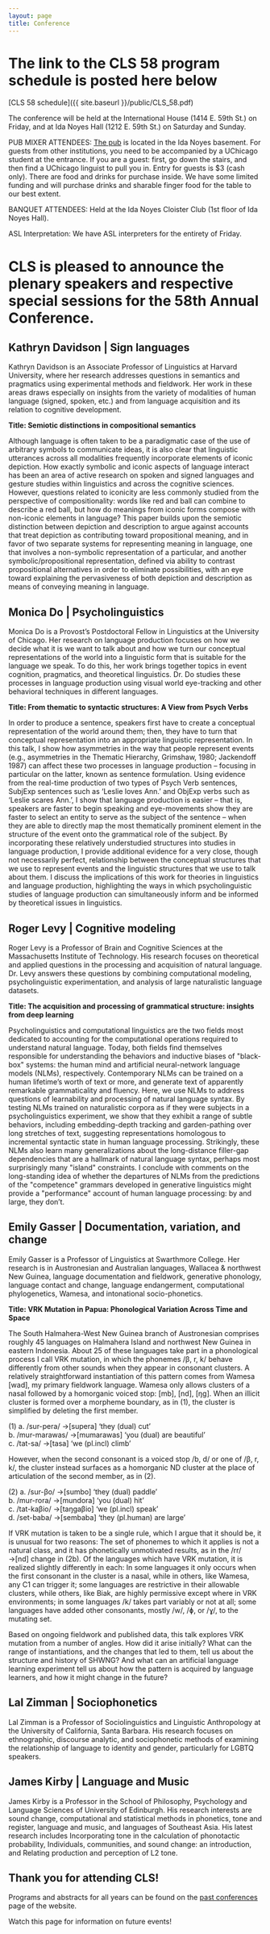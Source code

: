 ```yaml
---
layout: page
title: Conference
---
```


<h1>The link to the CLS 58 program schedule is posted here below</h1>
[CLS 58 schedule]({{ site.baseurl }}/public/CLS_58.pdf)

The conference will be held at the International House (1414 E. 59th St.) on Friday, and at Ida Noyes Hall (1212 E. 59th St.) on Saturday and Sunday.

PUB MIXER ATTENDEES: [The pub](http://uofcpub.com) is located in the Ida Noyes basement. For guests from other institutions, you need to be accompanied by a UChicago student at the entrance. If you are a guest: first, go down the stairs, and then find a UChicago linguist to pull you in. Entry for guests is $3 (cash only). There are food and drinks for purchase inside. We have some limited funding and will purchase drinks and sharable finger food for the table to our best extent.

BANQUET ATTENDEES: Held at the Ida Noyes Cloister Club (1st floor of Ida Noyes Hall).

ASL Interpretation: We have ASL interpreters for the entirety of Friday.
<!-- If applicable, please take a look at the schedule and let us know as soon as possible if there are specific talks for which you require interpretation. -->

<h1>CLS is pleased to announce the plenary speakers and respective special sessions for the 58th Annual Conference.</h1>


## **Kathryn Davidson | Sign languages**
Kathryn Davidson is an Associate Professor of Linguistics at Harvard University, where her research addresses questions in semantics and pragmatics using experimental methods and fieldwork. Her work in these areas draws especially on insights from the variety of modalities of human language (signed, spoken, etc.) and from language acquisition and its relation to cognitive development.

**Title: Semiotic distinctions in compositional semantics**

Although language is often taken to be a paradigmatic case of the use of arbitrary symbols to communicate ideas, it is also clear that linguistic utterances across all modalities frequently incorporate elements of iconic depiction. How exactly symbolic and iconic aspects of language interact has been an area of active research on spoken and signed languages and gesture studies within linguistics and across the cognitive sciences. However, questions related to iconicity are less commonly studied from the perspective of compositionality: words like red and ball can combine to describe a red ball, but how do meanings from iconic forms compose with non-iconic elements in language? This paper builds upon the semiotic distinction between depiction and description to argue against accounts that treat depiction as contributing toward propositional meaning, and in favor of two separate systems for representing meaning in language, one that involves a non-symbolic representation of a particular, and another symbolic/propositional representation, defined via ability to contrast propositional alternatives in order to eliminate possibilities, with an eye toward explaining the pervasiveness of both depiction and description as means of conveying meaning in language.

## **Monica Do | Psycholinguistics**
Monica Do is a Provost’s Postdoctoral Fellow in Linguistics at the University of Chicago. Her research on language production focuses on how we decide what it is we want to talk about and how we turn our conceptual representations of the world into a linguistic form that is suitable for the language we speak. To do this, her work brings together topics in event cognition, pragmatics, and theoretical linguistics. Dr. Do studies these processes in language production using visual world eye-tracking and other behavioral techniques in different languages.

**Title: From thematic to syntactic structures: A View from Psych Verbs**
 
In order to produce a sentence, speakers first have to create a conceptual representation of the world around them; then, they have to turn that conceptual representation into an appropriate linguistic representation. In this talk, I show how asymmetries in the way that people represent events (e.g., asymmetries in the Thematic Hierarchy, Grimshaw, 1980; Jackendoff 1987) can affect these two processes in language production – focusing in particular on the latter, known as sentence formulation. Using evidence from the real-time production of two types of Psych Verb sentences, SubjExp sentences such as ‘Leslie loves Ann.’ and ObjExp verbs such as ‘Leslie scares Ann.’, I show that language production is easier – that is, speakers are faster to begin speaking and eye-movements show they are faster to select an entity to serve as the subject of the sentence – when they are able to directly map the most thematically prominent element in the structure of the event onto the grammatical role of the subject. By incorporating these relatively understudied structures into studies in language production, I provide additional evidence for a very close, though not necessarily perfect, relationship between the conceptual structures that we use to represent events and the linguistic structures that we use to talk about them. I discuss the implications of this work for theories in linguistics and language production, highlighting the ways in which psycholinguistic studies of language production can simultaneously inform and be informed by theoretical issues in linguistics.


## **Roger Levy | Cognitive modeling**
Roger Levy is a Professor of Brain and Cognitive Sciences at the Massachusetts Institute of Technology. His research focuses on theoretical and applied questions in the processing and acquisition of natural language. Dr. Levy answers these questions by combining computational modeling, psycholinguistic experimentation, and analysis of large naturalistic language datasets.

**Title: The acquisition and processing of grammatical structure: insights from deep learning**

Psycholinguistics and computational linguistics are the two fields most dedicated to accounting for the computational operations required to understand natural language. Today, both fields find themselves responsible for understanding the behaviors and inductive biases of "black-box" systems: the human mind and artificial neural-network language models (NLMs), respectively. Contemporary NLMs can be trained on a human lifetime’s worth of text or more, and generate text of apparently remarkable grammaticality and fluency. Here, we use NLMs to address questions of learnability and processing of natural language syntax. By testing NLMs trained on naturalistic corpora as if they were subjects in a psycholinguistics experiment, we show that they exhibit a range of subtle behaviors, including embedding-depth tracking and garden-pathing over long stretches of text, suggesting representations homologous to incremental syntactic state in human language processing. Strikingly, these NLMs also learn many generalizations about the long-distance filler-gap dependencies that are a hallmark of natural language syntax, perhaps most surprisingly many "island" constraints. I conclude with comments on the long-standing idea of whether the departures of NLMs from the predictions of the "competence" grammars developed in generative linguistics might provide a "performance" account of human language processing: by and large, they don’t.


## **Emily Gasser | Documentation, variation, and change**
Emily Gasser is a Professor of Linguistics at Swarthmore College. Her research is in Austronesian and Australian languages, Wallacea & northwest New Guinea, language documentation and fieldwork, generative phonology, language contact and change, language endangerment, computational phylogenetics, Wamesa, and intonational socio-phonetics.

**Title: VRK Mutation in Papua: Phonological Variation Across Time and Space**

The South Halmahera-West New Guinea branch of Austronesian comprises roughly 45 languages on Halmahera Island and northwest New Guinea in eastern Indonesia. About 25 of these languages take part in a phonological process I call VRK mutation, in which the phonemes /β, r, k/ behave differently from other sounds when they appear in consonant clusters. A relatively straightforward instantiation of this pattern comes from Wamesa [wad], my primary fieldwork language. Wamesa only allows clusters of a nasal followed by a homorganic voiced stop: [mb], [nd], [ŋg]. When an illicit cluster is formed over a morpheme boundary, as in (1), the cluster is simplified by deleting the first member.

(1) a. /sur-pera/ →[supera] ‘they (dual) cut’ <br>
b. /mur-marawas/ →[mumarawas] ‘you (dual) are beautiful’ <br>
c. /tat-sa/ →[tasa] ‘we (pl.incl) climb’

However, when the second consonant is a voiced stop /b, d/ or one of /β, r, k/, the cluster instead surfaces as a homorganic ND cluster at the place of articulation of the second member, as in (2).

(2) a. /sur-βo/ →[sumbo] ‘they (dual) paddle’ <br>
b. /mur-rora/ →[mundora] ‘you (dual) hit’ <br>
c. /tat-kaβio/ →[taŋgaβio] ‘we (pl.incl) speak’ <br>
d. /set-baba/ →[sembaba] ‘they (pl.human) are large’

If VRK mutation is taken to be a single rule, which I argue that it should be, it is unusual for two reasons: The set of phonemes to which it applies is not a natural class, and it has phonetically unmotivated results, as in the /rr/ →[nd] change in (2b). Of the languages which have VRK mutation, it is realized slightly differently in each: In some languages it only occurs when the first consonant in the cluster is a nasal, while in others, like Wamesa, any C1 can trigger it; some languages are restrictive in their allowable clusters, while others, like Biak, are highly permissive except where in VRK environments; in some languages /k/ takes part variably or not at all; some languages have added other consonants, mostly /w/, /ɸ, or /ɣ/, to the mutating set.

Based on ongoing fieldwork and published data, this talk explores VRK mutation from a number of angles. How did it arise initially? What can the range of instantiations, and the changes that led to them, tell us about the structure and history of SHWNG? And what can an artificial language learning experiment tell us about how the pattern is acquired by language learners, and how it might change in the future?

## **Lal Zimman | Sociophonetics**
Lal Zimman is a Professor of Sociolinguistics and Linguistic Anthropology at the University of California, Santa Barbara. His research focuses on ethnographic, discourse analytic, and sociophonetic methods of examining the relationship of language to identity and gender, particularly for LGBTQ speakers.


## **James Kirby | Language and Music**
James Kirby is a Professor in the School of Philosophy, Psychology and Language Sciences of University of Edinburgh. His research interests are sound change, computational and statistical methods in phonetics, tone and register, language and music, and languages of Southeast Asia. His latest research includes Incorporating tone in the calculation of phonotactic probability, Individuals, communities, and sound change: an introduction, and Relating production and perception of L2 tone.


## Thank you for attending CLS!

Programs and abstracts for all years can be found on the [past conferences](https:/chicagolinguisticsociety.org/past.html) page of the website.

Watch this page for information on future events!  
